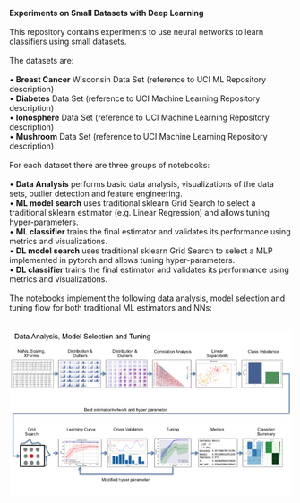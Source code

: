 <b>Experiments on Small Datasets with Deep Learning</b>
<br><br>
This repository contains experiments to use neural networks to learn classifiers using small datasets. 
<br><br>
The datasets are:
<br><br>
•	<b>Breast Cancer</b> Wisconsin Data Set (reference to UCI ML Repository description)<br>
•	<b>Diabetes</b> Data Set (reference to UCI Machine Learning Repository description)<br>
•	<b>Ionosphere</b> Data Set (reference to UCI Machine Learning Repository description)<br>
•	<b>Mushroom</b> Data Set (reference to UCI Machine Learning Repository description)
<br><br>
For each dataset there are three groups of notebooks:
<br><br>
•	<b>Data Analysis</b> performs basic data analysis, visualizations of the data sets, outlier detection and feature engineering.<br>
•	<b>ML model search</b> uses traditional sklearn Grid Search to select a traditional sklearn estimator (e.g. Linear Regression) and allows tuning hyper-parameters.<br>
•	<b>ML classifier</b> trains the final estimator and validates its performance using metrics and visualizations.<br>
•	<b>DL model search</b> uses traditional sklearn Grid Search to select a MLP implemented in pytorch and allows tuning hyper-parameters.<br>
•	<b>DL classifier</b> trains the final estimator and validates its performance using metrics and visualizations.
<br><br>
The notebooks implement the following data analysis, model selection and tuning flow for both traditional ML estimators and NNs:
<br><br>

![Alt text](images/AnalysisSelectionTuning.jpg?raw=true "")
